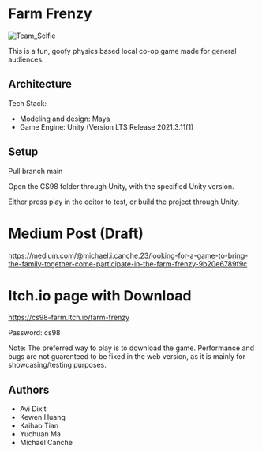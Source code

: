 # Farm Frenzy

![Team_Selfie](https://user-images.githubusercontent.com/59535829/192889399-115d7143-0f5a-488e-93a6-5884dcd9c3d0.jpg)

This is a fun, goofy physics based local co-op game made for general audiences. 

## Architecture

Tech Stack:
- Modeling and design: Maya
- Game Engine: Unity (Version LTS Release 2021.3.11f1)

## Setup

Pull branch main

Open the CS98 folder through Unity, with the specified Unity version.

Either press play in the editor to test, or build the project through Unity.

# Medium Post (Draft)

https://medium.com/@michael.i.canche.23/looking-for-a-game-to-bring-the-family-together-come-participate-in-the-farm-frenzy-9b20e6789f9c

# Itch.io page with Download

https://cs98-farm.itch.io/farm-frenzy

Password: cs98

Note: The preferred way to play is to download the game. Performance and bugs are not guarenteed to be fixed in the web version, as it is mainly for showcasing/testing purposes.

## Authors

* Avi Dixit
* Kewen Huang
* Kaihao Tian
* Yuchuan Ma
* Michael Canche
